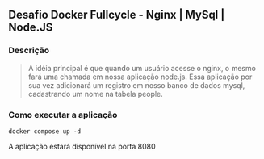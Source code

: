## Desafio Docker Fullcycle - Nginx | MySql | Node.JS

### Descrição

> A idéia principal é que quando um usuário acesse o nginx, o mesmo fará uma chamada em nossa aplicação node.js. Essa aplicação por sua vez adicionará um registro em nosso banco de dados mysql, cadastrando um nome na tabela people.

### Como executar a aplicação

```
docker compose up -d
```

A aplicação estará disponível na porta 8080
